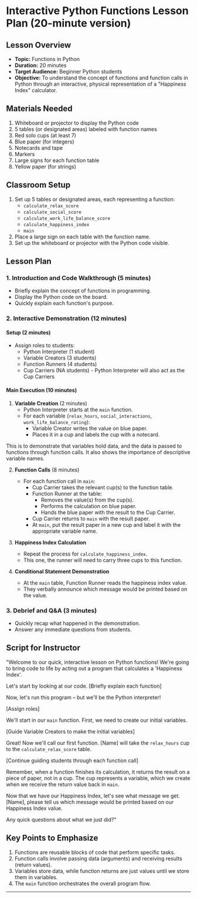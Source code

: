 # Interactive Python Functions Lesson Plan (20-minute version)

## Lesson Overview

- **Topic:** Functions in Python
- **Duration:** 20 minutes
- **Target Audience:** Beginner Python students
- **Objective:** To understand the concept of functions and function calls in Python through an interactive, physical representation of a "Happiness Index" calculator.

## Materials Needed

1. Whiteboard or projector to display the Python code
2. 5 tables (or designated areas) labeled with function names
3. Red solo cups (at least 7)
4. Blue paper (for integers)
5. Notecards and tape
6. Markers
7. Large signs for each function table
8. Yellow paper (for strings)

## Classroom Setup

1. Set up 5 tables or designated areas, each representing a function:
   - `calculate_relax_score`
   - `calculate_social_score`
   - `calculate_work_life_balance_score`
   - `calculate_happiness_index`
   - `main`
2. Place a large sign on each table with the function name.
3. Set up the whiteboard or projector with the Python code visible.

## Lesson Plan

### 1. Introduction and Code Walkthrough (5 minutes)

- Briefly explain the concept of functions in programming.
- Display the Python code on the board.
- Quickly explain each function's purpose.

### 2. Interactive Demonstration (12 minutes)

#### Setup (2 minutes)

- Assign roles to students: 
  - Python Interpreter (1 student)
  - Variable Creators (3 students)
  - Function Runners (4 students)
  - Cup Carriers (NA students)  - Python Interpreter will also act as the Cup Carriers

#### Main Execution (10 minutes)

1. **Variable Creation** (2 minutes)
   - Python Interpreter starts at the `main` function.
   - For each variable (`relax_hours`, `social_interactions`, `work_life_balance_rating`):
     - Variable Creator writes the value on blue paper.
     - Places it in a cup and labels the cup with a notecard.

This is to demonstrate that variables hold data, and the data is passed to functions through function calls. It also shows the importance of descriptive variable names. 

2. **Function Calls** (8 minutes)
   - For each function call in `main`:
     - Cup Carrier takes the relevant cup(s) to the function table.
     - Function Runner at the table:
       - Removes the value(s) from the cup(s).
       - Performs the calculation on blue paper.
       - Hands the blue paper with the result to the Cup Carrier.
     - Cup Carrier returns to `main` with the result paper.
     - At `main`, put the result paper in a new cup and label it with the appropriate variable name.

3. **Happiness Index Calculation**
   - Repeat the process for `calculate_happiness_index`.
   - This one, the runner will need to carry three cups to this function.

4. **Conditional Statement Demonstration**
   - At the `main` table, Function Runner reads the happiness index value.
   - They verbally announce which message would be printed based on the value.

### 3. Debrief and Q&A (3 minutes)

- Quickly recap what happened in the demonstration.
- Answer any immediate questions from students.

## Script for Instructor

"Welcome to our quick, interactive lesson on Python functions! We're going to bring code to life by acting out a program that calculates a 'Happiness Index'.

Let's start by looking at our code. [Briefly explain each function]

Now, let's run this program – but we'll be the Python interpreter! 

[Assign roles]

We'll start in our `main` function. First, we need to create our initial variables. 

[Guide Variable Creators to make the initial variables]

Great! Now we'll call our first function. [Name] will take the `relax_hours` cup to the `calculate_relax_score` table.

[Continue guiding students through each function call]

Remember, when a function finishes its calculation, it returns the result on a piece of paper, not in a cup. The cup represents a variable, which we create when we receive the return value back in `main`.

Now that we have our Happiness Index, let's see what message we get. [Name], please tell us which message would be printed based on our Happiness Index value.

Any quick questions about what we just did?"

## Key Points to Emphasize

1. Functions are reusable blocks of code that perform specific tasks.
2. Function calls involve passing data (arguments) and receiving results (return values).
3. Variables store data, while function returns are just values until we store them in variables.
4. The `main` function orchestrates the overall program flow.

---

